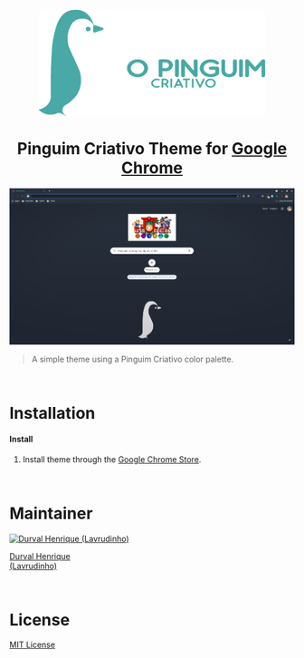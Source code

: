 <h1 align="center">
  <br>
  <img src="./images/logo.png" alt="Pinguim Criativo Logo" width="400">
  <br><br>
  Pinguim Criativo Theme for <a href="https://www.google.com/chrome/">Google Chrome</a>
  <br>
</h1>

<p align="center">
  <img alt="Pinguim Criativo screnshoot for Hyper" src="./images/screenshot.png">
</p>

> A simple theme using a Pinguim Criativo color palette.

<br>

# Installation

#### Install

1. Install theme through the [Google Chrome Store](https://chrome.google.com/webstore/detail/pinguim-criativo-theme-fo/iodcoanhiikmojkcnbjkijblmfjckhlh?hl=pt-br).

<br>

# Maintainer

[![Durval Henrique (Lavrudinho)](https://github.com/Lavrudin.png?size=100)](https://github.com/Lavrudin)

[Durval Henrique<br>
(Lavrudinho)](https://github.com/Lavrudin)

<br>

# License

[MIT License](./LICENSE.md)
